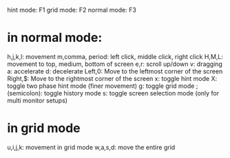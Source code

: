 hint mode: F1
grid mode: F2
normal mode: F3

# in normal mode:

h,j,k,l: movement
m,comma, period: left click, middle click, right click
H,M,L: movement to top, medium, bottom of screen
e,r: scroll up/down
v: dragging
a: accelerate
d: decelerate
Left,0: Move to the leftmost corner of the screen
Right,$: Move to the rightmost corner of the screen
x: toggle hint mode
X: toggle two phase hint mode (finer movement)
g: toggle grid mode
; (semicolon): toggle history mode
s: toggle screen selection mode (only for multi monitor setups)

# in grid mode

u,i,j,k: movement in grid mode
w,a,s,d: move the entire grid

